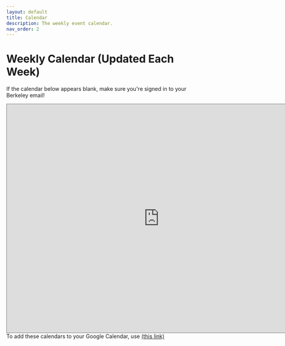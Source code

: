 ```yaml
---
layout: default
title: Calendar
description: The weekly event calendar.
nav_order: 2
---
```


# Weekly Calendar (Updated Each Week)

If the calendar below appears blank, make sure you're signed in to your Berkeley email!

<iframe src="https://calendar.google.com/calendar/embed?src=c_d46870da777fca144487a7047bbc6043a6fb4b290974ec093e5f9199fbaf8331%40group.calendar.google.com&ctz=America%2FLos_Angeles&mode=WEEK&
src=c_46b04536f0e774749c09b60cd3daf72d7f9a4d739c3d31f94f7c469e7855749f%40group.calendar.google.com&ctz=America%2FLos_Angeles&mode&
src=c_307130288b53ce7cd9a0509f9934a94b30425e1cdc2f631322ae321ec3bb5746%40group.calendar.google.com&ctz=America%2FLos_Angeles&mode&
src=c_c18e63f13fb5c689039099b21c7967867b9e9334daf3cddc39ee00cee5ee25dc%40group.calendar.google.com&ctz=America%2FLos_Angeles&mode&
src=c_1a04e3b7efb542000181b380304f7379824f150c4afbb1bd9651d337fcf27a02@group.calendar.google.com&ctz=America%2FLos_Angeles&mode&
src=c_bc31000727300aa77a87ef7ce71b94ff415232d414a31a273f43b014c16cbac4@group.calendar.google.com&ctz=America%2FLos_Angeles&mode&
src=c_0a8ff67f8a659569b3929c958906ddbaf28bf7bd30af9e612b0fe795c87e5a13@group.calendar.google.com&ctz=America%2FLos_Angeles&mode&
color=%23D81B60&color=%239E69AF&color=%238E24AA&&color=%23FF0000&color=%23009688&color=%23B39DDB" style="border:solid 1px #777" width="800" height="600" frameborder="0" scrolling="no"></iframe>
To add these calendars to your Google Calendar, use <a href="https://calendar.google.com/calendar/ical/c_307130288b53ce7cd9a0509f9934a94b30425e1cdc2f631322ae321ec3bb5746%40group.calendar.google.com/public/basic.ics&
c_d46870da777fca144487a7047bbc6043a6fb4b290974ec093e5f9199fbaf8331%40group.calendar.google.com/public/basic.ics&
c_46b04536f0e774749c09b60cd3daf72d7f9a4d739c3d31f94f7c469e7855749f%40group.calendar.google.com/public/basic.ics">(this link)</a>
